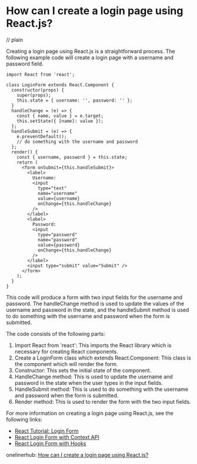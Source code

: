 # How can I create a login page using React.js?
// plain

Creating a login page using React.js is a straightforward process. The following example code will create a login page with a username and password field.

```
import React from 'react';

class LoginForm extends React.Component {
  constructor(props) {
    super(props);
    this.state = { username: '', password: '' };
  }
  handleChange = (e) => {
    const { name, value } = e.target;
    this.setState({ [name]: value });
  };
  handleSubmit = (e) => {
    e.preventDefault();
    // do something with the username and password
  };
  render() {
    const { username, password } = this.state;
    return (
      <form onSubmit={this.handleSubmit}>
        <label>
          Username:
          <input
            type="text"
            name="username"
            value={username}
            onChange={this.handleChange}
          />
        </label>
        <label>
          Password:
          <input
            type="password"
            name="password"
            value={password}
            onChange={this.handleChange}
          />
        </label>
        <input type="submit" value="Submit" />
      </form>
    );
  }
}
```

This code will produce a form with two input fields for the username and password. The handleChange method is used to update the values of the username and password in the state, and the handleSubmit method is used to do something with the username and password when the form is submitted.

The code consists of the following parts:

1. Import React from 'react': This imports the React library which is necessary for creating React components.
2. Create a LoginForm class which extends React.Component: This class is the component which will render the form.
3. Constructor: This sets the initial state of the component.
4. HandleChange method: This is used to update the username and password in the state when the user types in the input fields.
5. HandleSubmit method: This is used to do something with the username and password when the form is submitted.
6. Render method: This is used to render the form with the two input fields.

For more information on creating a login page using React.js, see the following links:

- [React Tutorial: Login Form](https://www.taniarascia.com/getting-started-with-react/)
- [React Login Form with Context API](https://www.freecodecamp.org/news/react-login-form-with-context-api/)
- [React Login Form with Hooks](https://www.freecodecamp.org/news/react-login-form-with-hooks/)

onelinerhub: [How can I create a login page using React.js?](https://onelinerhub.com/reactjs/how-can-i-create-a-login-page-using-react-js)